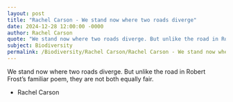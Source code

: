 ```yaml
---
layout: post
title: "Rachel Carson - We stand now where two roads diverge"
date: 2024-12-28 12:00:00 -0000
author: Rachel Carson
quote: "We stand now where two roads diverge. But unlike the road in Robert Frost’s familiar poem, they are not both equally fair."
subject: Biodiversity
permalink: /Biodiversity/Rachel Carson/Rachel Carson - We stand now where two roads diverge
---
```


We stand now where two roads diverge. But unlike the road in Robert Frost’s familiar poem, they are not both equally fair.

- Rachel Carson
